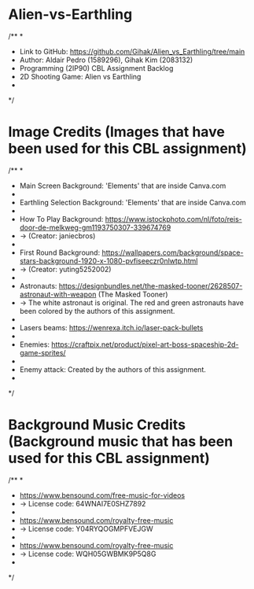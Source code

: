 # Alien-vs-Earthling
/**
*
* Link to GitHub: https://github.com/Gihak/Alien_vs_Earthling/tree/main
* Author: Aldair Pedro (1589296), Gihak Kim (2083132)
* Programming (2IP90) CBL Assignment Backlog 
* 2D Shooting Game: Alien vs Earthling
*
*/

# Image Credits (Images that have been used for this CBL assignment)
/**
*
* Main Screen Background: 'Elements' that are inside Canva.com
* 
* Earthling Selection Background: 'Elements' that are inside Canva.com
* 
*   How To Play Background: https://www.istockphoto.com/nl/foto/reis-door-de-melkweg-gm1193750307-339674769
*   -> (Creator: janiecbros)
*   
* First Round Background: https://wallpapers.com/background/space-stars-background-1920-x-1080-pvfiseeczr0nlwtp.html
*   -> (Creator: yuting5252002)
*   
* Astronauts: https://designbundles.net/the-masked-tooner/2628507-astronaut-with-weapon (The Masked Tooner)
*   -> The white astronaut is original. The red and green astronauts have been colored by the authors of this assignment.
*   
* Lasers beams: https://wenrexa.itch.io/laser-pack-bullets
* 
* Enemies: https://craftpix.net/product/pixel-art-boss-spaceship-2d-game-sprites/
* 
* Enemy attack: Created by the authors of this assignment.
* 
*/


# Background Music Credits (Background music that has been used for this CBL assignment)
/**
*
* https://www.bensound.com/free-music-for-videos
*   -> License code: 64WNAI7E0SHZ7892
*   
* https://www.bensound.com/royalty-free-music
*   -> License code: Y04RYQOGMPFVEJGW
*   
* https://www.bensound.com/royalty-free-music
*   -> License code: WQH05GWBMK9P5Q8G
*   
*/
